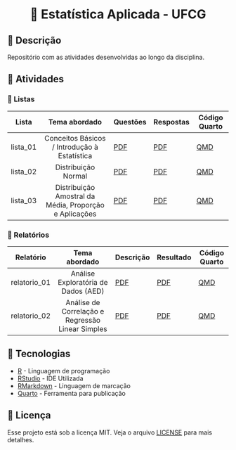 <div align="center">
  <h1> 🔢 Estatística Aplicada - UFCG</h1>
</div>

## 📝 Descrição

Repositório com as atividades desenvolvidas ao longo da disciplina.

## 🧩 Atividades

### 🔖 Listas

|  Lista   |                     Tema abordado                      | Questões                        | Respostas                           | Código Quarto                       |
| :------: | :----------------------------------------------------: | ------------------------------- | ----------------------------------- | ----------------------------------- |
| lista_01 |      Conceitos Básicos / Introdução à Estatística      | [PDF](docs/listas/lista_01.pdf) | [PDF](listas/lista_01/lista_01.pdf) | [QMD](listas/lista_01/lista_01.qmd) |
| lista_02 |                  Distribuição Normal                   | [PDF](docs/listas/lista_02.pdf) | [PDF](listas/lista_02/lista_02.pdf) | [QMD](listas/lista_02/lista_02.qmd) |
| lista_03 | Distribuição Amostral da Média, Proporção e Aplicações | [PDF](docs/listas/lista_03.pdf) | [PDF](listas/lista_03/lista_03.pdf) | [QMD](listas/lista_03/lista_03.qmd) |

### 🔖 Relatórios

|  Relatório   |                  Tema abordado                   | Descrição          | Resultado                                       | Código Quarto                                   |
| :----------: | :----------------------------------------------: | --------------------------------------- | ----------------------------------------------- | ----------------------------------------------- |
| relatorio_01 |       Análise Exploratória de Dados (AED)        | [PDF](docs/relatorios/relatorio_01.pdf) | [PDF](relatorios/relatorio_01/relatorio_01.pdf) | [QMD](relatorios/relatorio_01/relatorio_01.qmd) |
| relatorio_02 | Análise de Correlação e Regressão Linear Simples | [PDF](docs/relatorios/relatorio_02.pdf) | [PDF](relatorios/relatorio_02/relatorio_02.pdf) | [QMD](relatorios/relatorio_02/relatorio_02.qmd) |

## 🚀 Tecnologias

- [R](https://www.r-project.org/) - Linguagem de programação
- [RStudio](https://www.r-studio.com/pt/) - IDE Utilizada
- [RMarkdown](https://rmarkdown.rstudio.com/) - Linguagem de marcação
- [Quarto](https://quarto.org/) - Ferramenta para publicação

## 📃 Licença <a name="license"></a>

Esse projeto está sob a licença MIT. Veja o arquivo [LICENSE](LICENSE) para mais detalhes.
